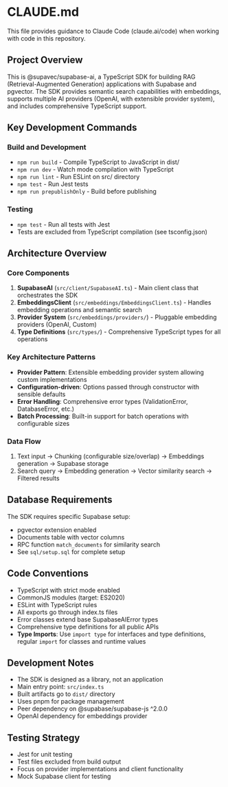 # CLAUDE.md

This file provides guidance to Claude Code (claude.ai/code) when working with code in this repository.

## Project Overview

This is @supavec/supabase-ai, a TypeScript SDK for building RAG (Retrieval-Augmented Generation) applications with Supabase and pgvector. The SDK provides semantic search capabilities with embeddings, supports multiple AI providers (OpenAI, with extensible provider system), and includes comprehensive TypeScript support.

## Key Development Commands

### Build and Development
- `npm run build` - Compile TypeScript to JavaScript in dist/
- `npm run dev` - Watch mode compilation with TypeScript
- `npm run lint` - Run ESLint on src/ directory
- `npm test` - Run Jest tests
- `npm run prepublishOnly` - Build before publishing

### Testing
- `npm test` - Run all tests with Jest
- Tests are excluded from TypeScript compilation (see tsconfig.json)

## Architecture Overview

### Core Components
1. **SupabaseAI** (`src/client/SupabaseAI.ts`) - Main client class that orchestrates the SDK
2. **EmbeddingsClient** (`src/embeddings/EmbeddingsClient.ts`) - Handles embedding operations and semantic search
3. **Provider System** (`src/embeddings/providers/`) - Pluggable embedding providers (OpenAI, Custom)
4. **Type Definitions** (`src/types/`) - Comprehensive TypeScript types for all operations

### Key Architecture Patterns
- **Provider Pattern**: Extensible embedding provider system allowing custom implementations
- **Configuration-driven**: Options passed through constructor with sensible defaults
- **Error Handling**: Comprehensive error types (ValidationError, DatabaseError, etc.)
- **Batch Processing**: Built-in support for batch operations with configurable sizes

### Data Flow
1. Text input → Chunking (configurable size/overlap) → Embeddings generation → Supabase storage
2. Search query → Embedding generation → Vector similarity search → Filtered results

## Database Requirements

The SDK requires specific Supabase setup:
- pgvector extension enabled
- Documents table with vector columns
- RPC function `match_documents` for similarity search
- See `sql/setup.sql` for complete setup

## Code Conventions

- TypeScript with strict mode enabled
- CommonJS modules (target: ES2020)
- ESLint with TypeScript rules
- All exports go through index.ts files
- Error classes extend base SupabaseAIError types
- Comprehensive type definitions for all public APIs
- **Type Imports**: Use `import type` for interfaces and type definitions, regular `import` for classes and runtime values

## Development Notes

- The SDK is designed as a library, not an application
- Main entry point: `src/index.ts`
- Built artifacts go to `dist/` directory
- Uses pnpm for package management
- Peer dependency on @supabase/supabase-js ^2.0.0
- OpenAI dependency for embeddings provider

## Testing Strategy

- Jest for unit testing
- Test files excluded from build output
- Focus on provider implementations and client functionality
- Mock Supabase client for testing